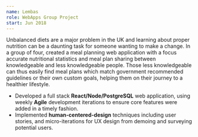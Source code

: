 ```yaml
---
name: Lembas
role: WebApps Group Project
start: Jun 2018
---
```


Unbalanced diets are a major problem in the UK and learning about proper nutrition can be a daunting task for someone wanting to make a change.
In a group of four, created a meal planning web application with a focus accurate nutritional statistics and meal plan sharing between knowledgeable and less knowledgeable people.
Those less knowledgeable can thus easily find meal plans which match government recommended guidelines or their own custom goals, helping them on their journey to a healthier lifestyle.

- Developed a full stack **React/Node/PostgreSQL** web application, using weekly **Agile** development iterations to ensure core features were added in a timely fashion.
- Implemented **human-centered-design** techniques including user stories, and micro-iterations for UX design from demoing and surveying potential users.

